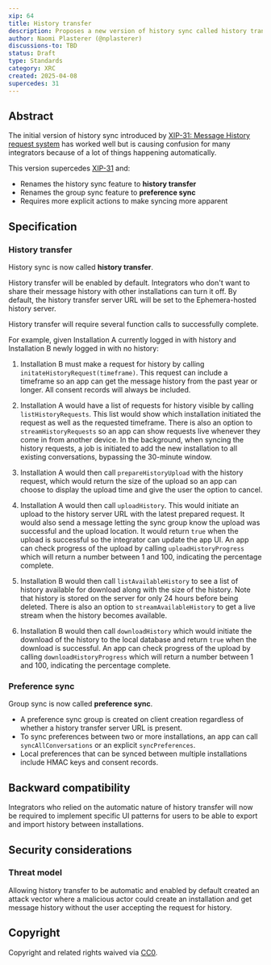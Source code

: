 ```yaml
---
xip: 64
title: History transfer
description: Proposes a new version of history sync called history transfer that requires more explicit user actions to make syncing more apparent.
author: Naomi Plasterer (@nplasterer)
discussions-to: TBD
status: Draft
type: Standards
category: XRC
created: 2025-04-08
supercedes: 31
---
```


## Abstract

The initial version of history sync introduced by [XIP-31: Message History request system](xip-31-message-history.md) has worked well but is causing confusion for many integrators because of a lot of things happening automatically. 

This version supercedes [XIP-31](xip-31-message-history.md) and:
- Renames the history sync feature to **history transfer**
- Renames the group sync feature to **preference sync**
- Requires more explicit actions to make syncing more apparent

## Specification

### History transfer

History sync is now called **history transfer**.

History transfer will be enabled by default. Integrators who don't want to share their message history with other installations can turn it off. By default, the history transfer server URL will be set to the Ephemera-hosted history server.

History transfer will require several function calls to successfully complete.

For example, given Installation A currently logged in with history and Installation B newly logged in with no history:

1. Installation B must make a request for history by calling `initateHistoryRequest(timeframe)`. This request can include a timeframe so an app can get the message history from the past year or longer. All consent records will always be included.

2. Installation A would have a list of requests for history visible by calling `listHistoryRequests`. This list would show which installation initiated the request as well as the requested timeframe. There is also an option to `streamHistoryRequests` so an app can show requests live whenever they come in from another device. In the background, when syncing the history requests, a job is initiated to add the new installation to all existing conversations, bypassing the 30-minute window.

3. Installation A would then call `prepareHistoryUpload` with the history request, which would return the size of the upload so an app can choose to display the upload time and give the user the option to cancel.

4. Installation A would then call `uploadHistory`. This would initiate an upload to the history server URL with the latest prepared request. It would also send a message letting the sync group know the upload was successful and the upload location. It would return `true` when the upload is successful so the integrator can update the app UI. An app can check progress of the upload by calling `uploadHistoryProgress` which will return a number between 1 and 100, indicating the percentage complete.

5. Installation B would then call `listAvailableHistory` to see a list of history available for download along with the size of the history. Note that history is stored on the server for only 24 hours before being deleted. There is also an option to `streamAvailableHistory` to get a live stream when the history becomes available.

6. Installation B would then call `downloadHistory` which would initiate the download of the history to the local database and return `true` when the download is successful. An app can check progress of the upload by calling `downloadHistoryProgress` which will return a number between 1 and 100, indicating the percentage complete.

### Preference sync

Group sync is now called **preference sync**.

- A preference sync group is created on client creation regardless of whether a history transfer server URL is present.
- To sync preferences between two or more installations, an app can call `syncAllConversations` or an explicit `syncPreferences`.
- Local preferences that can be synced between multiple installations include HMAC keys and consent records.

## Backward compatibility

Integrators who relied on the automatic nature of history transfer will now be required to implement specific UI patterns for users to be able to export and import history between installations.

## Security considerations

### Threat model

Allowing history transfer to be automatic and enabled by default created an attack vector where a malicious actor could create an installation and get message history without the user accepting the request for history.

## Copyright

Copyright and related rights waived via [CC0](https://creativecommons.org/publicdomain/zero/1.0/).

